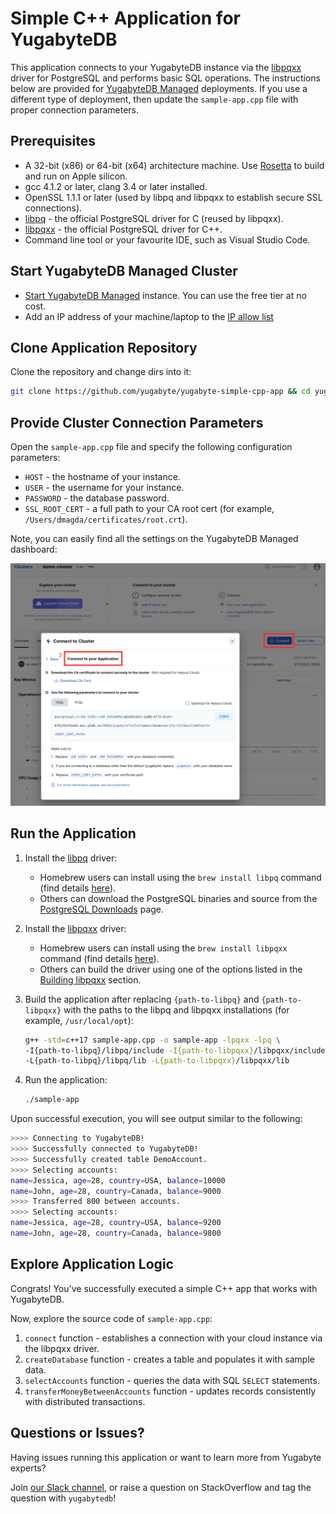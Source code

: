 # Simple C++ Application for YugabyteDB

This application connects to your YugabyteDB instance via the 
[libpqxx](http://pqxx.org/development/libpqxx/) driver for PostgreSQL and performs basic SQL 
operations. The instructions below are provided for [YugabyteDB Managed](https://cloud.yugabyte.com/) deployments. 
If you use a different type of deployment, then update the `sample-app.cpp` file with proper connection parameters.

## Prerequisites

* A 32-bit (x86) or 64-bit (x64) architecture machine. Use [Rosetta](https://support.apple.com/en-us/HT211861) to build and run on Apple silicon.
* gcc 4.1.2 or later, clang 3.4 or later installed.
* OpenSSL 1.1.1 or later (used by libpq and libpqxx to establish secure SSL connections).
* [libpq](https://docs.yugabyte.com/latest/reference/drivers/ysql-client-drivers/#libpq) - the official PostgreSQL driver for C (reused by libpqxx).
* [libpqxx](https://docs.yugabyte.com/latest/reference/drivers/ysql-client-drivers/#libpqxx) - the official PostgreSQL driver for C++.
* Command line tool or your favourite IDE, such as Visual Studio Code.

## Start YugabyteDB Managed Cluster

* [Start YugabyteDB Managed](https://docs.yugabyte.com/latest/yugabyte-cloud/cloud-quickstart/qs-add/) instance. You can use
the free tier at no cost.
* Add an IP address of your machine/laptop to the [IP allow list](https://docs.yugabyte.com/latest/yugabyte-cloud/cloud-secure-clusters/add-connections/#manage-ip-allow-lists)

## Clone Application Repository

Clone the repository and change dirs into it:

```bash
git clone https://github.com/yugabyte/yugabyte-simple-cpp-app && cd yugabyte-simple-cpp-app
```

## Provide Cluster Connection Parameters

Open the `sample-app.cpp` file and specify the following configuration parameters:
* `HOST` - the hostname of your instance.
* `USER` - the username for your instance.
* `PASSWORD` - the database password.
* `SSL_ROOT_CERT` - a full path to your CA root cert (for example, `/Users/dmagda/certificates/root.crt`). 

Note, you can easily find all the settings on the YugabyteDB Managed dashboard:

![image](resources/cloud_app_settings.png)

## Run the Application

1. Install the [libpq](https://docs.yugabyte.com/latest/reference/drivers/ysql-client-drivers/#libpq) driver:
    * Homebrew users can install using the `brew install libpq` command (find details [here](https://formulae.brew.sh/formula/libpq)).
    * Others can download the PostgreSQL binaries and source from the [PostgreSQL Downloads](https://www.postgresql.org/download/) page.
2. Install the [libpqxx](https://docs.yugabyte.com/latest/reference/drivers/ysql-client-drivers/#libpqxx) driver:
    * Homebrew users can install using the `brew install libpqxx` command (find details [here](https://formulae.brew.sh/formula/libpqxx)).
    * Others can build the driver using one of the options listed in the [Building libpqxx](https://github.com/jtv/libpqxx#building-libpqxx) section.
    
3. Build the application after replacing `{path-to-libpq}` and `{path-to-libpqxx}` with the paths to the libpq and libpqxx installations (for example, `/usr/local/opt`):
    ```bash
    g++ -std=c++17 sample-app.cpp -o sample-app -lpqxx -lpq \
    -I{path-to-libpq}/libpq/include -I{path-to-libpqxx}/libpqxx/include \
    -L{path-to-libpq}/libpq/lib -L{path-to-libpqxx}/libpqxx/lib 
    ```
4. Run the application:
    ```bash
    ./sample-app
    ```

Upon successful execution, you will see output similar to the following:

```bash
>>>> Connecting to YugabyteDB!
>>>> Successfully connected to YugabyteDB!
>>>> Successfully created table DemoAccount.
>>>> Selecting accounts:
name=Jessica, age=28, country=USA, balance=10000
name=John, age=28, country=Canada, balance=9000
>>>> Transferred 800 between accounts.
>>>> Selecting accounts:
name=Jessica, age=28, country=USA, balance=9200
name=John, age=28, country=Canada, balance=9800
```

## Explore Application Logic

Congrats! You've successfully executed a simple C++ app that works with YugabyteDB.

Now, explore the source code of `sample-app.cpp`:
1. `connect` function - establishes a connection with your cloud instance via the libpqxx driver.
2. `createDatabase` function - creates a table and populates it with sample data.
3. `selectAccounts` function - queries the data with SQL `SELECT` statements.
4. `transferMoneyBetweenAccounts` function - updates records consistently with distributed transactions.

## Questions or Issues?

Having issues running this application or want to learn more from Yugabyte experts?

Join [our Slack channel](https://communityinviter.com/apps/yugabyte-db/register),
or raise a question on StackOverflow and tag the question with `yugabytedb`!
